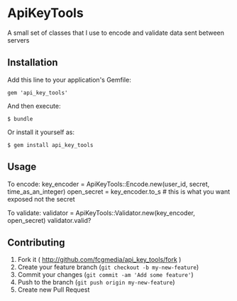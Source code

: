 # ApiKeyTools

A small set of classes that I use to encode and validate data sent between servers

## Installation

Add this line to your application's Gemfile:

    gem 'api_key_tools'

And then execute:

    $ bundle

Or install it yourself as:

    $ gem install api_key_tools

## Usage

To encode:
  key_encoder = ApiKeyTools::Encode.new(user_id, secret, time_as_an_integer)
  open_secret = key_encoder.to_s # this is what you want exposed not the secret

To validate:
  validator = ApiKeyTools::Validator.new(key_encoder, open_secret)
  validator.valid?


## Contributing

1. Fork it ( http://github.com/fcgmedia/api_key_tools/fork )
2. Create your feature branch (`git checkout -b my-new-feature`)
3. Commit your changes (`git commit -am 'Add some feature'`)
4. Push to the branch (`git push origin my-new-feature`)
5. Create new Pull Request
